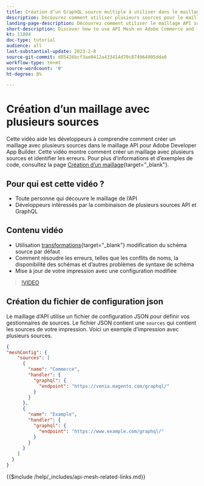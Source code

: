 ```yaml
---
title: Création d’un GraphQL source multiple à utiliser dans le maillage API
description: Découvrez comment utiliser plusieurs sources pour le maillage API sur Adobe Commerce et [!DNL Adobe App Builder]. Découvrez les erreurs courantes et comment les résoudre.
landing-page-description: Découvrez comment utiliser le maillage API sur Adobe Commerce et [!DNL Adobe App Builder]. Découvrez comment créer un message comportant plusieurs sources et comment résoudre certaines erreurs courantes.
short-description: Discover how to use API Mesh on Adobe Commerce and [!DNL Adobe App Builder]. Learn about creating a mesh that has multiple sources and how to resolve some common errors.
kt: 11804
doc-type: tutorial
audience: all
last-substantial-update: 2023-2-8
source-git-commit: d85426bcf3ae0412a433414d70c874964905dda0
workflow-type: tm+mt
source-wordcount: '0'
ht-degree: 0%

---
```


# Création d’un maillage avec plusieurs sources

Cette vidéo aide les développeurs à comprendre comment créer un maillage avec plusieurs sources dans le maillage API pour Adobe Developer App Builder. Cette vidéo montre comment créer un maillage avec plusieurs sources et identifier les erreurs. Pour plus d’informations et d’exemples de code, consultez la page [Création d’un maillage](https://developer.adobe.com/graphql-mesh-gateway/gateway/create-mesh/#create-a-mesh-1){target="_blank"}.

## Pour qui est cette vidéo ?

* Toute personne qui découvre le maillage de l’API
* Développeurs intéressés par la combinaison de plusieurs sources API et GraphQL

## Contenu vidéo

* Utilisation [transformations](https://developer.adobe.com/graphql-mesh-gateway/gateway/transforms/){target="_blank"} modification du schéma source par défaut
* Comment résoudre les erreurs, telles que les conflits de noms, la disponibilité des schémas et d’autres problèmes de syntaxe de schéma
* Mise à jour de votre impression avec une configuration modifiée

>[!VIDEO](https://video.tv.adobe.com/v/3414125?quality=12&learn=on)

## Création du fichier de configuration json

Le maillage d’API utilise un fichier de configuration JSON pour définir vos gestionnaires de sources. Le fichier JSON contient une `sources` qui contient les sources de votre impression. Voici un exemple d’impression avec plusieurs sources.

```json
{
"meshConfig": {
    "sources": [
      {
        "name": "Commerce",
        "handler": {
          "graphql": {
            "endpoint": "https://venia.magento.com/graphql/"
          }
        }
      },
      {
        "name": "Example",
        "handler": {
          "graphql": {
            "endpoint": "https://www.example.com/graphql/"
          }
        }
      }
    ]
  }
}
```

{{$include /help/_includes/api-mesh-related-links.md}}
